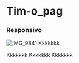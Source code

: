 # Tim-o_pag
### Responsivo 
![IMG_9841](https://user-images.githubusercontent.com/60757768/87167017-c2634e80-c2a2-11ea-8ed8-93c44b6925a8.gif)
Kkkkkkk

Kkkkkkk
Kkkkkkk
Kkkkkkk
